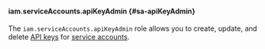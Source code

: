 #### iam.serviceAccounts.apiKeyAdmin {#sa-apiKeyAdmin}

The `iam.serviceAccounts.apiKeyAdmin` role allows you to create, update, and delete [API keys](../iam/concepts/authorization/api-key.md) for [service accounts](../iam/concepts/users/service-accounts.md).